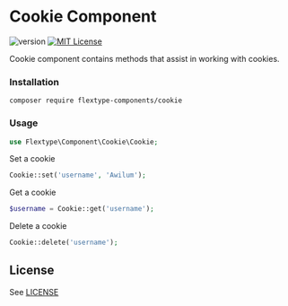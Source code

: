 # Cookie Component
![version](https://img.shields.io/badge/version-1.2.0-brightgreen.svg?style=flat-square "Version")
[![MIT License](https://img.shields.io/badge/license-MIT-blue.svg?style=flat-square)](https://github.com/flextype-components/cookie/blob/master/LICENSE)

Cookie component contains methods that assist in working with cookies.

### Installation

```
composer require flextype-components/cookie
```

### Usage

```php
use Flextype\Component\Cookie\Cookie;
```

Set a cookie
```php
Cookie::set('username', 'Awilum');
```

Get a cookie
```php
$username = Cookie::get('username');
```

Delete a cookie
```php
Cookie::delete('username');
```

## License
See [LICENSE](https://github.com/flextype-components/cookie/blob/master/LICENSE)
